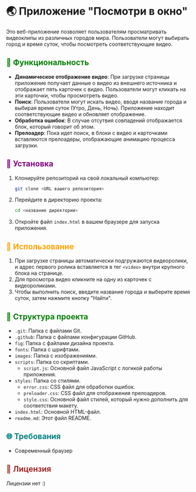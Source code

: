 # 🌏 Приложение "Посмотри в окно"

Это веб-приложение позволяет пользователям просматривать видеоклипы из различных городов мира. Пользователи могут выбирать город и время суток, чтобы посмотреть соответствующие видео.

## <span style="color:green;">🎥 Функциональность</span>

- **Динамическое отображение видео**: При загрузке страницы приложение получает данные о видео из внешнего источника и отображает пять карточек с видео. Пользователи могут кликать на эти карточки, чтобы просмотреть видео.
- **Поиск**: Пользователи могут искать видео, вводя название города и выбирая время суток (Утро, День, Ночь). Приложение находит соответствующие видео и обновляет отображение.
- **Обработка ошибок**: В случае отсутвия совпадений отображается блок, который говорит об этом.
- **Прелоадер**: Пока идет поиск, в блоки с видео и карточками вставляются прелоадеры, отображающие анимацию процесса загрузки.

## <span style="color:purple;">🔧 Установка</span>

1. Клонируйте репозиторий на свой локальный компьютер:

   ```sh
   git clone <URL вашего репозитория>
   ```

2. Перейдите в директорию проекта:

   ```sh
   cd <название директории>
   ```

3. Откройте файл `index.html` в вашем браузере для запуска приложения.

## <span style="color:orange;">🚀 Использование</span>

1. При загрузке страницы автоматически подгружаются видеоролики, и адрес первого ролика вставляется в тег `<video>` внутри крупного блока на странице.
2. Для просмотра видео кликните на одну из карточек с видеороликами.
3. Чтобы выполнить поиск, введите название города и выберите время суток, затем нажмите кнопку "Найти".

## <span style="color:green;">📁 Структура проекта</span>

- `.git`: Папка с файлами Git.
- `.github`: Папка с файлами конфигурации GitHub.
- `fig`: Папка с файлами дизайна проекта.
- `fonts`: Папка с шрифтами.
- `images`: Папка с изображениями.
- `scripts`: Папка со скриптами.
  - `script.js`: Основной файл JavaScript с логикой работы приложения.
- `styles`: Папка со стилями.
  - `error.css`: CSS файл для обработки ошибок.
  - `preloader.css`: CSS файл для отображения прелоадеров.
  - `style.css`: Основной файл стилей, который нужно дополнить для соответствия макету.
- `index.html`: Основной HTML-файл.
- `readme.md`: Этот файл README.

## <span style="color:teal;">🌐 Требования</span>

- Современный браузер

## <span style="color:brown;">📜 Лицензия</span>

Лицензии нет :)

